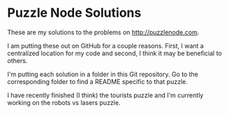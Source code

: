 Puzzle Node Solutions
=====================

These are my solutions to the problems on http://puzzlenode.com.

I am putting these out on GitHub for a couple reasons.  First, I want a centralized location for my code and second, I think it may be beneficial to others.

I'm putting each solution in a folder in this Git repository.  Go to the corresponding folder to find a README specific to that puzzle.

I have recently finished (I think) the tourists puzzle and I'm currently working on the robots vs lasers puzzle.
